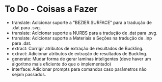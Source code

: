 # To Do - Coisas a Fazer

- translate: Adicionar suporte a "BEZIER.SURFACE" para a tradução de .dat para .svg.
- translate: Adicionar suporte a NURBS para a tradução de .dat para .svg.
- translate: Adicionar suporte a Materiais e Seções na tradução de .inp para .dat.
- extract: Corrigir atributos de extração de resultados de Buckling.
- extract: Adicionar atributos de extração de resultados de Buckling.
- generate: Mudar forma de gerar laminas inteligentes (deve haver um algoritmo mais eficiente do que o implementado)
- interface: Adicionar prompts para comandos caso parâmetros não sejam passados.